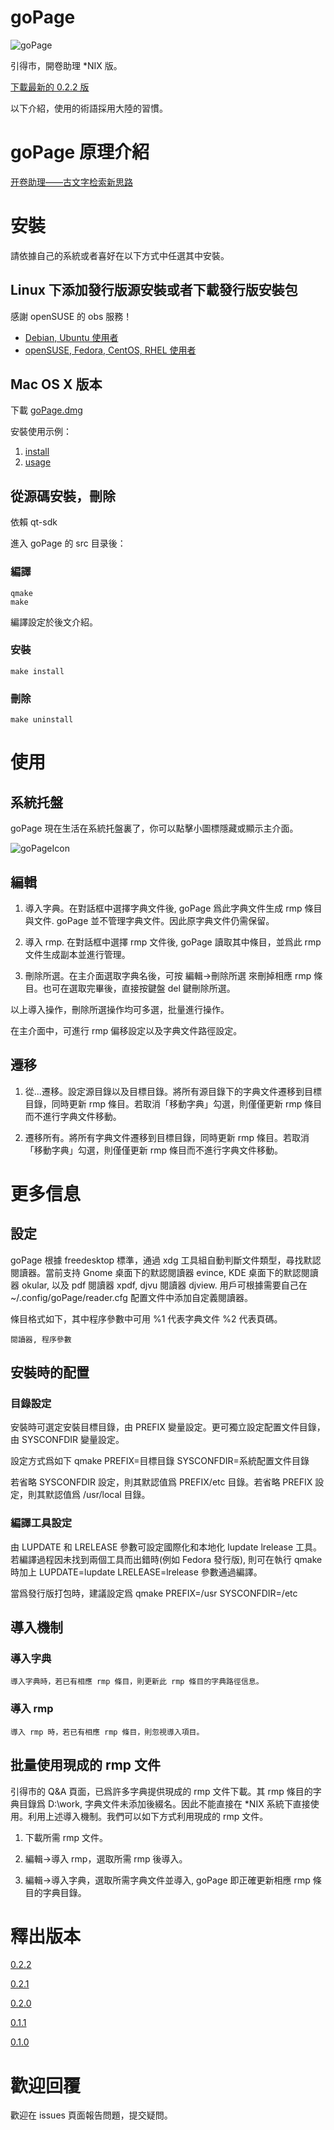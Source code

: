 # goPage

![goPage](https://bytebucket.org/zandoye/static/raw/41e5ed66d725d8201b5751a32e3581aae094a392/goPage/goPage_20180727_010713.png)

引得市，開卷助理 \*NIX 版。

[下載最新的 0.2.2 版](https://bitbucket.org/zandoye/gopage/get/0.2.2.tar.gz)

以下介紹，使用的術語採用大陸的習慣。

# goPage 原理介紹

[开卷助理——古文字检索新思路](https://zhuanlan.zhihu.com/p/30943761)

# 安裝

請依據自己的系統或者喜好在以下方式中任選其中安裝。

## Linux 下添加發行版源安裝或者下載發行版安裝包

感謝 openSUSE 的 obs 服務！

* [Debian, Ubuntu 使用者](https://software.opensuse.org/package/gopage)
* [openSUSE, Fedora, CentOS, RHEL 使用者](https://software.opensuse.org/package/goPage)

## Mac OS X 版本

下載 [goPage.dmg](http://machinelife.org/osc/goPage.dmg)

安裝使用示例：

1. [install](https://link.zhihu.com/?target=https%3A//bitbucket.org/zandoye/static/raw/tip/goPage/goPage_install.gif)
2. [usage](https://link.zhihu.com/?target=https%3A//bitbucket.org/zandoye/static/raw/tip/goPage/goPage_jump.gif)

## 從源碼安裝，刪除

依賴 qt-sdk 

進入 goPage 的 src 目录後：


### 編譯
    qmake
    make

編譯設定於後文介紹。

### 安裝
    make install

### 刪除
    make uninstall


# 使用

## 系統托盤

goPage 現在生活在系統托盤裏了，你可以點擊小圖標隱藏或顯示主介面。

![goPageIcon](https://bytebucket.org/zandoye/gopage/raw/2313f662d0f811e17fb62c985e51766a597f0dba/src/res/goPage.png)

## 編輯

1. 導入字典。在對話框中選擇字典文件後, goPage 爲此字典文件生成 rmp 條目與文件. goPage 並不管理字典文件。因此原字典文件仍需保留。

2. 導入 rmp. 在對話框中選擇 rmp 文件後, goPage 讀取其中條目，並爲此 rmp 文件生成副本並進行管理。

3. 刪除所選。在主介面選取字典名後，可按 編輯->刪除所選 來刪掉相應 rmp 條目。也可在選取完畢後，直接按鍵盤 del 鍵刪除所選。

以上導入操作，刪除所選操作均可多選，批量進行操作。

在主介面中，可進行 rmp 偏移設定以及字典文件路徑設定。

## 遷移

1. 從...遷移。設定源目錄以及目標目錄。將所有源目錄下的字典文件遷移到目標目錄，同時更新 rmp 條目。若取消「移動字典」勾選，則僅僅更新 rmp 條目而不進行字典文件移動。

2. 遷移所有。將所有字典文件遷移到目標目錄，同時更新 rmp 條目。若取消「移動字典」勾選，則僅僅更新 rmp 條目而不進行字典文件移動。


# 更多信息

## 設定

goPage 根據 freedesktop 標準，通過 xdg 工具組自動判斷文件類型，尋找默認閱讀器。當前支持 Gnome 桌面下的默認閱讀器 evince, KDE 桌面下的默認閱讀器 okular, 以及 pdf 閱讀器 xpdf, djvu 閱讀器 djview. 用戶可根據需要自己在 ~/.config/goPage/reader.cfg 配置文件中添加自定義閱讀器。

條目格式如下，其中程序參數中可用 %1 代表字典文件 %2 代表頁碼。

    閱讀器, 程序參數


## 安裝時的配置

### 目錄設定
安裝時可選定安裝目標目錄，由 PREFIX 變量設定。更可獨立設定配置文件目錄，由 SYSCONFDIR 變量設定。

設定方式爲如下
    qmake PREFIX=目標目錄 SYSCONFDIR=系統配置文件目錄

若省略 SYSCONFDIR 設定，則其默認值爲 PREFIX/etc 目錄。若省略 PREFIX 設定，則其默認值爲 /usr/local 目錄。

### 編譯工具設定

由 LUPDATE 和 LRELEASE 參數可設定國際化和本地化 lupdate lrelease 工具。若編譯過程因未找到兩個工具而出錯時(例如 Fedora 發行版), 則可在執行 qmake 時加上 LUPDATE=lupdate LRELEASE=lrelease 參數通過編譯。

當爲發行版打包時，建議設定爲
    qmake PREFIX=/usr SYSCONFDIR=/etc

## 導入機制

### 導入字典
    導入字典時，若已有相應 rmp 條目，則更新此 rmp 條目的字典路徑信息。

### 導入 rmp
    導入 rmp 時，若已有相應 rmp 條目，則忽視導入項目。


## 批量使用現成的 rmp 文件

引得市的 Q&A 頁面，已爲許多字典提供現成的 rmp 文件下載。其 rmp 條目的字典目錄爲 D:\work, 字典文件未添加後綴名。因此不能直接在 \*NIX 系統下直接使用。利用上述導入機制。我們可以如下方式利用現成的 rmp 文件。

1. 下載所需 rmp 文件。

2. 編輯->導入 rmp，選取所需 rmp 後導入。

3. 編輯->導入字典，選取所需字典文件並導入, goPage 即正確更新相應 rmp 條目的字典目錄。

# 釋出版本

[0.2.2](https://bitbucket.org/zandoye/gopage/get/0.2.2.tar.gz)

[0.2.1](https://bitbucket.org/zandoye/gopage/get/0.2.1.tar.gz)

[0.2.0](https://bitbucket.org/zandoye/gopage/get/0.2.0.tar.gz)

[0.1.1](https://bitbucket.org/zandoye/gopage/get/0.1.1.tar.gz)

[0.1.0](https://bitbucket.org/zandoye/gopage/get/0.1.0.tar.gz)


# 歡迎回覆

歡迎在 issues 頁面報告問題，提交疑問。
